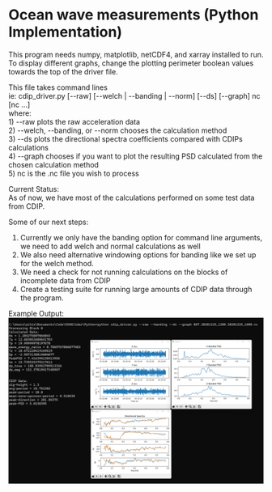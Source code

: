 # Ocean wave measurements (Python Implementation)

This program needs numpy, matplotlib, netCDF4, and xarray installed to run. To display different graphs, change the plotting perimeter boolean values towards the top of the driver file.

This file takes command lines<br /> 
ie: cdip_driver.py [--raw] [--welch | --banding | --norm] [--ds] [--graph] nc [nc ...] <br />
where: <br />
    1) --raw plots the raw acceleration data <br />
    2) --welch, --banding, or --norm chooses the calculation method <br />
    3) --ds plots the directional spectra coefficients compared with CDIPs calculations <br />
    4) --graph chooses if you want to plot the resulting PSD calculated from the chosen calculation method <br />
    5) nc is the .nc file you wish to process <br />

Current Status: <br />
As of now, we have most of the calculations performed on some test data from CDIP. 

Some of our next steps: 
1) Currently we only have the banding option for command line arguments, we need to add welch and normal calculations as well
2) We also need alternative windowing options for banding like we set up for the welch method. 
3) We need a check for not running calculations on the blocks of incomplete data from CDIP
4) Create a testing suite for running large amounts of CDIP data through the program. 


Example Output:  
![builds](../ProjectImages/python_output.png?raw=true)